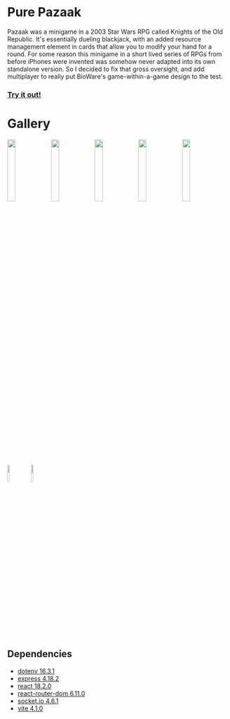 # Pure Pazaak
Pazaak was a minigame in a 2003 Star Wars RPG called Knights of the Old Republic. It's essentially dueling blackjack, with an added resource management element in cards that allow you to modify your hand for a round. For some reason this minigame in a short lived series of RPGs from before iPhones were invented was somehow never adapted into its own standalone version. So I decided to fix that gross oversight, and add multiplayer to really put BioWare's game-within-a-game design to the test.

### [Try it out!](pazaak.lincolnwentz.com)

# Gallery
<img src="https://media.licdn.com/dms/image/D562DAQFK38e_bMUoHQ/profile-treasury-image-shrink_800_800/0/1694293270809?e=1696532400&v=beta&t=v5_gI5Ju4c8AL6ltSvBOQb5HhSn5WIafZbfcu1FVUSE" width="19%"></img> 
<img src="https://media.licdn.com/dms/image/D562DAQEca51CV7Urpg/profile-treasury-image-shrink_800_800/0/1694293479920?e=1696532400&v=beta&t=t6a5y5arUvZ6VTKytm5NdQbby78bm6XsW6pDVSnkKXs" width="19%"></img>
<img src="https://media.licdn.com/dms/image/D562DAQF-mmuiREeyIA/profile-treasury-image-shrink_800_800/0/1694293584107?e=1696532400&v=beta&t=HKwd20R6I_pkMSijxGfJogLYRHfCJcihRJk79dkaxS8" width="19%"></img>
<img src="https://media.licdn.com/dms/image/D562DAQF-mmuiREeyIA/profile-treasury-image-shrink_800_800/0/1694293584107?e=1696532400&v=beta&t=HKwd20R6I_pkMSijxGfJogLYRHfCJcihRJk79dkaxS8" width="19%"></img> 
<img src="https://media.licdn.com/dms/image/D562DAQFMHxNO3HSMzQ/profile-treasury-image-shrink_800_800/0/1694293302756?e=1696532400&v=beta&t=HABaq6_m6FGhIAS4GgCcgMPKzG_9vly2FRn11qQisLI" width="19%"></img> 
<img src="https://media.licdn.com/dms/image/D562DAQEemUDaWl6EIA/profile-treasury-image-shrink_1280_1280/0/1695926210028?e=1696532400&v=beta&t=DS7nTRzdGSr4sCFP1JEL6-emyen3hVJ9VO7eQyXnf8k" width="10%"></img> 
<img src="https://media.licdn.com/dms/image/D562DAQFCe3UEIxiuGg/profile-treasury-image-shrink_1280_1280/0/1695926240632?e=1696532400&v=beta&t=WdujaY8YUg4Hf1SPX109S-XtBQngYr6L0bc9ZaG93-4" width="10%"></img> 
## Dependencies
- [dotenv 16.3.1](https://www.npmjs.com/package/dotenv)
- [express 4.18.2](https://expressjs.com/)
- [react 18.2.0](https://react.dev/)
- [react-router-dom 6.11.0](https://reactrouter.com/en/main)
- [socket.io 4.6.1](https://socket.io/)
- [vite 4.1.0](https://vitejs.dev/)
